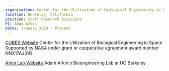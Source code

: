 ```yaml
---
organization: Center for the Utilization of Biological Engineering in Space
location: Berkeley, California
position: Staff Research Associate
PI: Adam Arkin
dates: January 2019 - Present
---
```


<A HREF = "https://cubes.space">CUBES Website</A>
Center for the Utilization of Biological Engineering in Space
Supported by NASA under grant or cooperative agreement award number NNX17AJ31G

<A HREF = "http://genomics.lbl.gov">Arkin Lab Website</A>
Adam Arkin's Bioengineering Lab at UC Berkeley



